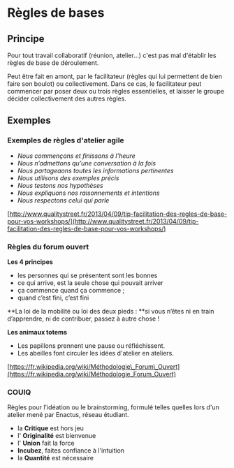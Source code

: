 # Règles de bases

## Principe

Pour tout travail collaboratif \(réunion, atelier...\) c'est pas mal d'établir les règles de base de déroulement.

Peut être fait en amont, par le facilitateur \(règles qui lui permettent de bien faire son boulot\) ou collectivement. Dans ce cas, le facilitateur peut commencer par poser deux ou trois règles essentielles, et laisser le groupe décider collectivement des autres règles.

## Exemples

### Exemples de règles d'atelier agile

* _Nous commençons et finissons à l’heure_
* _Nous n’admettons qu’une conversation à la fois_
* _Nous partageaons toutes les informations pertinentes_
* _Nous utilisons des exemples précis_
* _Nous testons nos hypothèses_
* _Nous expliquons nos raisonnements et intentions_
* _Nous respectons celui qui parle_

[http://www.qualitystreet.fr/2013/04/09/tip-facilitation-des-regles-de-base-pour-vos-workshops/](http://www.qualitystreet.fr/2013/04/09/tip-facilitation-des-regles-de-base-pour-vos-workshops/)

### Règles du forum ouvert

**Les 4 principes**

* les personnes qui se présentent sont les bonnes
* ce qui arrive, est la seule chose qui pouvait arriver
* ça commence quand ça commence ;
* quand c’est fini, c’est fini

**La loi de la mobilité ou loi des deux pieds : **si vous n’êtes ni en train d’apprendre, ni de contribuer, passez à autre chose !

**Les animaux totems**

* Les papillons prennent une pause ou réfléchissent.
* Les abeilles font circuler les idées d'atelier en ateliers.

[https://fr.wikipedia.org/wiki/Méthodologie\_Forum\_Ouvert](https://fr.wikipedia.org/wiki/Méthodologie_Forum_Ouvert)



### COUIQ

Règles pour l'idéation ou le brainstorming, formulé telles quelles lors d'un atelier mené par Enactus, réseau étudiant. 

* la **Critique** est hors jeu
* l' **Originalité** est bienvenue
* l' **Union** fait la force
* **Incubez**, faites confiance à l'intuition
* la **Quantité** est nécessaire



